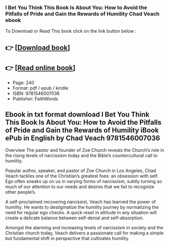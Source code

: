 ### I Bet You Think This Book Is About You: How to Avoid the Pitfalls of Pride and Gain the Rewards of Humility Chad Veach ebook

To Download or Read This book click on the link button below :

## 👉  [**[Download book](http://filesbooks.info/download.php?group=book&from=github.com&id=718760&lnk=1066 "Download book")**]

## 👉  [**[Read online book](http://filesbooks.info/download.php?group=book&from=github.com&id=718760&lnk=1066 "Read online book")**]


* Page: 240
* Format: pdf / epub / kindle
* ISBN: 9781546007036
* Publisher: FaithWords



## Ebook in txt format download I Bet You Think This Book Is About You: How to Avoid the Pitfalls of Pride and Gain the Rewards of Humility iBook ePub in English by Chad Veach 9781546007036


Overview
The pastor and founder of Zoe Church reveals the Church’s role in the rising levels of narcissism today and the Bible’s countercultural call to humility.
 
 Popular author, speaker, and pastor of Zoe Church in Los Angeles, Chad Veach tackles one of the Christian’s greatest foes: an obsession with self. Ego often sneaks up on us in varying forms of narcissism, subtly turning so much of our attention to our needs and desires that we fail to recognize other people’s. 
 
 A self-proclaimed recovering narcissist, Veach has learned the power of humility. He wants to destigmatize the humility journey by normalizing the need for regular ego checks. A quick reset in attitude in any situation will create a delicate balance between self-denial and self-absorption.     
 
 Amongst the alarming and increasing levels of narcissism in society and the Christian church today, Veach delivers a passionate call for making a simple but fundamental shift in perspective that cultivates humility.



